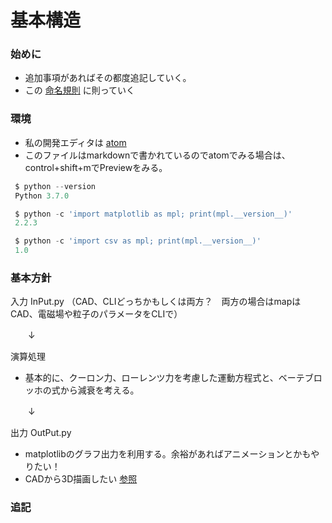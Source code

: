 # 基本構造

### 始めに
- 追加事項があればその都度追記していく。
- この [命名規則](https://qiita.com/naomi7325/items/4eb1d2a40277361e898b) に則っていく
### 環境

- 私の開発エディタは [atom](https://atom.io)
- このファイルはmarkdownで書かれているのでatomでみる場合は、control+shift+mでPreviewをみる。
```Python
 $ python --version
 Python 3.7.0

 $ python -c 'import matplotlib as mpl; print(mpl.__version__)'
 2.2.3

 $ python -c 'import csv as mpl; print(mpl.__version__)'
 1.0
```
### 基本方針
 入力 InPut.py
 （CAD、CLIどっちかもしくは両方？　両方の場合はmapはCAD、電磁場や粒子のパラメータをCLIで）

 　　↓　　　

演算処理 

- 基本的に、クーロン力、ローレンツ力を考慮した運動方程式と、ベーテブロッホの式から減衰を考える。

　　↓　

出力 OutPut.py
- matplotlibのグラフ出力を利用する。余裕があればアニメーションとかもやりたい！
- CADから3D描画したい [参照](https://resp-kke.azurewebsites.net/2020/02/24/programtipspython_plotly3d/)

### 追記
